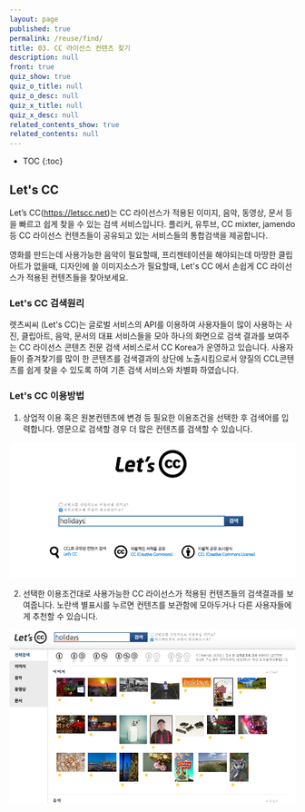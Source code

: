 ```yaml
---
layout: page
published: true
permalink: /reuse/find/
title: 03. CC 라이선스 컨텐츠 찾기
description: null
front: true
quiz_show: true
quiz_o_title: null
quiz_o_desc: null
quiz_x_title: null
quiz_x_desc: null
related_contents_show: true
related_contents: null
---
```



* TOC
{:toc}

## Let's CC

Let’s CC(https://letscc.net)는 CC 라이선스가 적용된 이미지, 음악, 동영상, 문서 등을 빠르고 쉽게 찾을 수 있는 검색 서비스입니다. 플리커, 유투브, CC mixter, jamendo 등 CC 라이선스 컨텐츠들이 공유되고 있는 서비스들의 통합검색을 제공합니다.

영화를 만드는데 사용가능한 음악이 필요할때, 프리젠테이션을 해야되는데 마땅한 클립아트가 없을때, 디자인에 쓸 이미지소스가 필요할때, Let's CC 에서 손쉽게 CC 라이선스가 적용된 컨텐츠들을 찾아보세요.

### Let's CC 검색원리
렛츠씨씨 (Let's CC)는 글로벌 서비스의 API를 이용하여 사용자들이 많이 사용하는 사진, 클립아트, 음악, 문서의 대표 서비스들을 모아 하나의 화면으로 검색 결과를 보여주는 CC 라이선스 콘텐츠 전문 검색 서비스로서 CC Korea가 운영하고 있습니다. 사용자들이 즐겨찾기를 많이 한 콘텐츠를 검색결과의 상단에 노출시킴으로서 양질의 CCL콘텐츠를 쉽게 찾을 수 있도록 하여 기존 검색 서비스와 차별화 하였습니다. 

### Let's CC 이용방법

1. 상업적 이용 혹은 원본컨텐츠에 변경 등 필요한 이용조건을 선택한 후 검색어를 입력합니다. 영문으로 검색할 경우 더 많은 컨텐츠를 검색할 수 있습니다.

![letsCC_sc1.png](/media/letsCC_sc1.png)

2. 선택한 이용조건대로 사용가능한 CC 라이선스가 적용된 컨텐츠들의 검색결과를 보여줍니다. 노란색 별표시를 누르면 컨텐츠를 보관함에 모아두거나 다른 사용자들에게 추천할 수 있습니다.

![letsCC_sc2.png](/media/letsCC_sc2.png)
